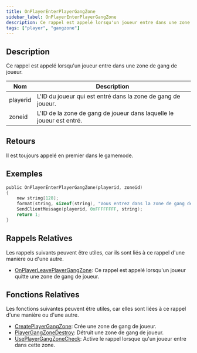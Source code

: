 ```yaml
---
title: OnPlayerEnterPlayerGangZone
sidebar_label: OnPlayerEnterPlayerGangZone
description: Ce rappel est appelé lorsqu'un joueur entre dans une zone de gang de joueur.
tags: ["player", "gangzone"]
---
```


<VersionWarn name='callback' version='omp v1.1.0.2612' />

## Description

Ce rappel est appelé lorsqu'un joueur entre dans une zone de gang de joueur.

| Nom       | Description                                            |
| --------- | ------------------------------------------------------ |
| playerid  | L'ID du joueur qui est entré dans la zone de gang de joueur. |
| zoneid    | L'ID de la zone de gang de joueur dans laquelle le joueur est entré.      |

## Retours

Il est toujours appelé en premier dans le gamemode.

## Exemples

```c
public OnPlayerEnterPlayerGangZone(playerid, zoneid)
{
    new string[128];
    format(string, sizeof(string), "Vous entrez dans la zone de gang de joueur %i", zoneid);
    SendClientMessage(playerid, 0xFFFFFFFF, string);
    return 1;
}
```

## Rappels Relatives

Les rappels suivants peuvent être utiles, car ils sont liés à ce rappel d'une manière ou d'une autre.

- [OnPlayerLeavePlayerGangZone](OnPlayerLeavePlayerGangZone): Ce rappel est appelé lorsqu'un joueur quitte une zone de gang de joueur.

## Fonctions Relatives

Les fonctions suivantes peuvent être utiles, car elles sont liées à ce rappel d'une manière ou d'une autre.

- [CreatePlayerGangZone](../functions/CreatePlayerGangZone): Crée une zone de gang de joueur.
- [PlayerGangZoneDestroy](../functions/PlayerGangZoneDestroy): Détruit une zone de gang de joueur.
- [UsePlayerGangZoneCheck](../functions/UsePlayerGangZoneCheck): Active le rappel lorsque qu'un joueur entre dans cette zone.
